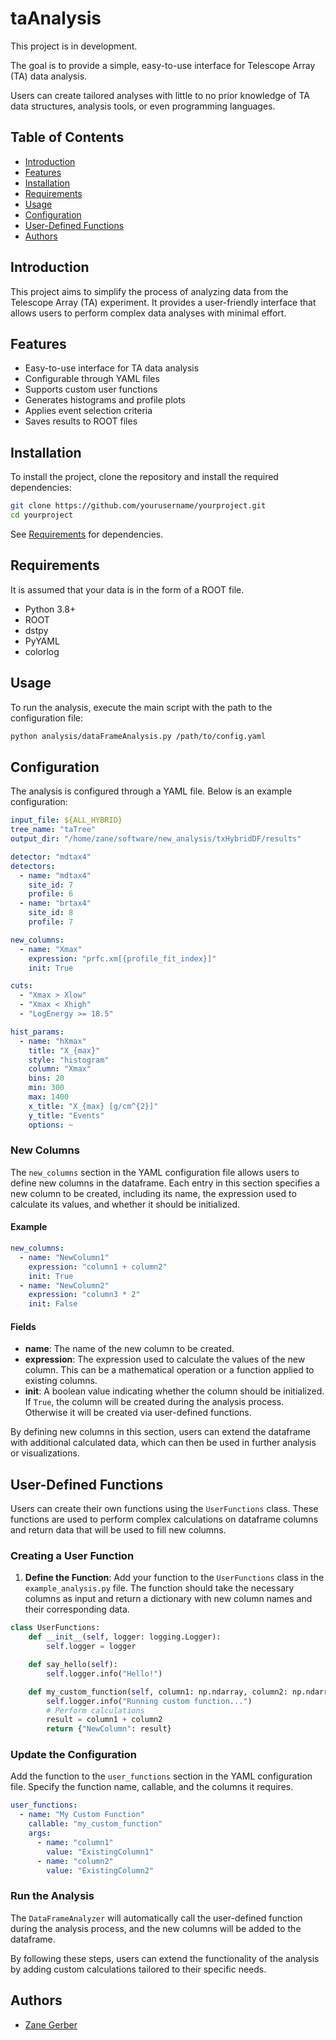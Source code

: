 # taAnalysis

This project is in development.

The goal is to provide a simple, easy-to-use interface for Telescope Array (TA) data analysis.

Users can create tailored analyses with little to no prior knowledge of TA data structures, analysis tools, or even programming languages.

## Table of Contents

- [Introduction](#introduction)
- [Features](#features)
- [Installation](#installation)
- [Requirements](#requirements)
- [Usage](#usage)
- [Configuration](#configuration)
- [User-Defined Functions](#user-defined-functions)
- [Authors](#authors)

## Introduction

This project aims to simplify the process of analyzing data from the Telescope Array (TA) experiment. It provides a user-friendly interface that allows users to perform complex data analyses with minimal effort.

## Features

- Easy-to-use interface for TA data analysis
- Configurable through YAML files
- Supports custom user functions
- Generates histograms and profile plots
- Applies event selection criteria
- Saves results to ROOT files

## Installation

To install the project, clone the repository and install the required dependencies:

```bash
git clone https://github.com/yourusername/yourproject.git
cd yourproject
```

See [Requirements](#requirements) for dependencies.

## Requirements

It is assumed that your data is in the form of a ROOT file.

- Python 3.8+
- ROOT
- dstpy
- PyYAML
- colorlog 

## Usage

To run the analysis, execute the main script with the path to the configuration file:

```bash
python analysis/dataFrameAnalysis.py /path/to/config.yaml
```

## Configuration

The analysis is configured through a YAML file. Below is an example configuration:

```yaml
input_file: ${ALL_HYBRID}
tree_name: "taTree"
output_dir: "/home/zane/software/new_analysis/txHybridDF/results"

detector: "mdtax4"
detectors:
  - name: "mdtax4"
    site_id: 7
    profile: 6
  - name: "brtax4"
    site_id: 8
    profile: 7

new_columns:
  - name: "Xmax"
    expression: "prfc.xm[{profile_fit_index}]"
    init: True

cuts:
  - "Xmax > Xlow"
  - "Xmax < Xhigh"
  - "LogEnergy >= 18.5"

hist_params:
  - name: "hXmax"
    title: "X_{max}"
    style: "histogram"
    column: "Xmax"
    bins: 20
    min: 300
    max: 1400
    x_title: "X_{max} [g/cm^{2}]"
    y_title: "Events"
    options: ~
```

### New Columns

The `new_columns` section in the YAML configuration file allows users to define new columns in the dataframe. Each entry in this section specifies a new column to be created, including its name, the expression used to calculate its values, and whether it should be initialized.

#### Example

```yaml
new_columns:
  - name: "NewColumn1"
    expression: "column1 + column2"
    init: True
  - name: "NewColumn2"
    expression: "column3 * 2"
    init: False
```

#### Fields

- **name**: The name of the new column to be created.
- **expression**: The expression used to calculate the values of the new column. This can be a mathematical operation or a function applied to existing columns.
- **init**: A boolean value indicating whether the column should be initialized. If `True`, the column will be created during the analysis process. Otherwise it will be created via user-defined functions.

By defining new columns in this section, users can extend the dataframe with additional calculated data, which can then be used in further analysis or visualizations.
## User-Defined Functions

Users can create their own functions using the `UserFunctions` class. These functions are used to perform complex calculations on dataframe columns and return data that will be used to fill new columns.

### Creating a User Function

1. **Define the Function**: Add your function to the `UserFunctions` class in the `example_analysis.py` file. The function should take the necessary columns as input and return a dictionary with new column names and their corresponding data.

```python
class UserFunctions:
    def __init__(self, logger: logging.Logger):
        self.logger = logger

    def say_hello(self):
        self.logger.info("Hello!")

    def my_custom_function(self, column1: np.ndarray, column2: np.ndarray) -> Dict[str, np.ndarray]:
        self.logger.info("Running custom function...")
        # Perform calculations
        result = column1 + column2
        return {"NewColumn": result}
```

### Update the Configuration

Add the function to the `user_functions` section in the YAML configuration file. Specify the function name, callable, and the columns it requires.

```yaml
user_functions:
  - name: "My Custom Function"
    callable: "my_custom_function"
    args:
      - name: "column1"
        value: "ExistingColumn1"
      - name: "column2"
        value: "ExistingColumn2"
```

### Run the Analysis

The `DataFrameAnalyzer` will automatically call the user-defined function during the analysis process, and the new columns will be added to the dataframe.

By following these steps, users can extend the functionality of the analysis by adding custom calculations tailored to their specific needs.


## Authors

- [Zane Gerber](https://www.github.com/ZGerber)
